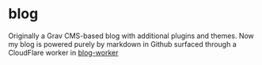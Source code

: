 # blog

Originally a Grav CMS-based blog with additional plugins and themes. Now my blog is powered purely by markdown in Github surfaced through a CloudFlare worker in [blog-worker](https://github.com/adamsuk/blog-worker)
